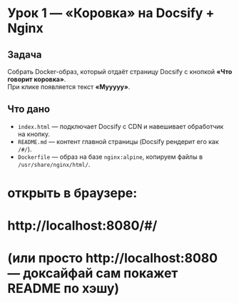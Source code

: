 # Урок 1 — «Коровка» на Docsify + Nginx

## Задача
Собрать Docker-образ, который отдаёт страницу Docsify с кнопкой **«Что говорит коровка»**.  
При клике появляется текст **«Мууууу»**.

## Что дано
- `index.html` — подключает Docsify с CDN и навешивает обработчик на кнопку.
- `README.md` — контент главной страницы (Docsify рендерит его как `/#/`).
- `Dockerfile` — образ на базе `nginx:alpine`, копируем файлы в `/usr/share/nginx/html/`.

# открыть в браузере:
# http://localhost:8080/#/
# (или просто http://localhost:8080 — доксайфай сам покажет README по хэшу)
